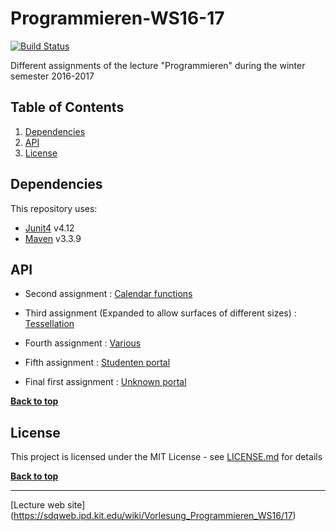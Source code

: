 # Programmieren-WS16-17

[![Build Status](https://travis-ci.com/jotatoledo/Programmieren-WS16-17.svg?token=QNwfCBwcyoD8kJ16cY3M&branch=master)](https://travis-ci.com/jotatoledo/Programmieren-WS16-17)

Different assignments of the lecture "Programmieren" during the winter semester 2016-2017

## Table of Contents

1. [Dependencies](#dependencies)
1. [API](#api)
1. [License](#license)

## Dependencies

This repository uses:

* [Junit4](https://github.com/junit-team/junit4) v4.12
* [Maven](https://maven.apache.org/) v3.3.9

## API

* Second assignment : [Calendar functions](https://github.com/jotatoledo/Programmieren-WS16-17/blob/master/assignment02.pdf)
* Third assignment (Expanded to allow surfaces of different sizes) : [Tessellation](https://github.com/jotatoledo/Programmieren-WS16-17/blob/master/assignment03.pdf)
* Fourth assignment : [Various](https://github.com/jotatoledo/Programmieren-WS16-17/blob/master/assignment04.pdf)
* Fifth assignment : [Studenten portal](https://github.com/jotatoledo/Programmieren-WS16-17/blob/master/assignment05.pdf)

* Final first assignment : [Unknown portal](https://github.com/jotatoledo/Programmieren-WS16-17/blob/master/final01-1.2.pdf)

**[Back to top](#table-of-contents)**

## License

This project is licensed under the MIT License - see [LICENSE.md](https://github.com/jotatoledo/Programmieren-WS16-17/blob/master/LICENSE) for details

**[Back to top](#table-of-contents)**

--------------------------------

[Lecture web site] (https://sdqweb.ipd.kit.edu/wiki/Vorlesung_Programmieren_WS16/17)